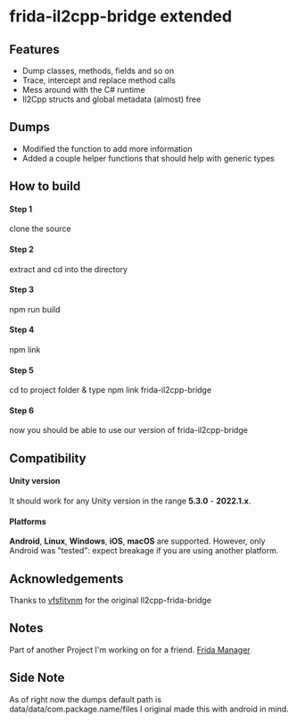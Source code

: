 # frida-il2cpp-bridge extended


## Features

-   Dump classes, methods, fields and so on
-   Trace, intercept and replace method calls
-   Mess around with the C# runtime
-   Il2Cpp structs and global metadata (almost) free


## Dumps
- Modified the function to add more information
- Added a couple helper functions that should help with generic types

## How to build

#### Step 1

clone the source

#### Step 2

extract and cd into the directory

#### Step 3

npm run build

#### Step 4

npm link

#### Step 5

cd to project folder & type npm link frida-il2cpp-bridge

#### Step 6

now you should be able to use our version of frida-il2cpp-bridge

## Compatibility

#### Unity version

It should work for any Unity version in the range **5.3.0** - **2022.1.x**.

#### Platforms

**Android**, **Linux**, **Windows**, **iOS**, **macOS** are supported.
However, only Android was "tested": expect breakage if you are using another platform. 


## Acknowledgements

Thanks to [vfsfitvnm](https://github.com/vfsfitvnm) for the original Il2cpp-frida-bridge

## Notes

Part of another Project I'm working on for a friend. [Frida Manager](https://github.com/yoncodes/frida_manager)

## Side Note

As of right now the dumps default path is data/data/com.package.name/files I original made this with android in mind.

